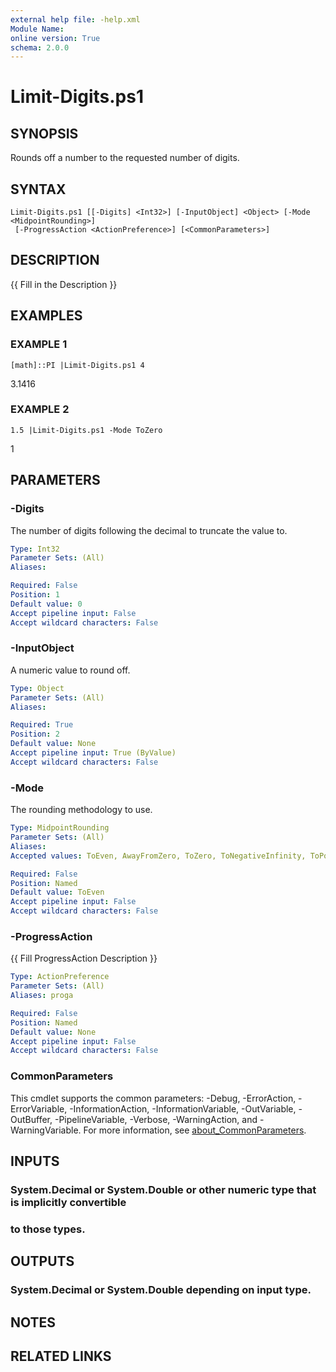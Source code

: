 ```yaml
---
external help file: -help.xml
Module Name:
online version: True
schema: 2.0.0
---
```


# Limit-Digits.ps1

## SYNOPSIS
Rounds off a number to the requested number of digits.

## SYNTAX

```
Limit-Digits.ps1 [[-Digits] <Int32>] [-InputObject] <Object> [-Mode <MidpointRounding>]
 [-ProgressAction <ActionPreference>] [<CommonParameters>]
```

## DESCRIPTION
{{ Fill in the Description }}

## EXAMPLES

### EXAMPLE 1
```
[math]::PI |Limit-Digits.ps1 4
```

3.1416

### EXAMPLE 2
```
1.5 |Limit-Digits.ps1 -Mode ToZero
```

1

## PARAMETERS

### -Digits
The number of digits following the decimal to truncate the value to.

```yaml
Type: Int32
Parameter Sets: (All)
Aliases:

Required: False
Position: 1
Default value: 0
Accept pipeline input: False
Accept wildcard characters: False
```

### -InputObject
A numeric value to round off.

```yaml
Type: Object
Parameter Sets: (All)
Aliases:

Required: True
Position: 2
Default value: None
Accept pipeline input: True (ByValue)
Accept wildcard characters: False
```

### -Mode
The rounding methodology to use.

```yaml
Type: MidpointRounding
Parameter Sets: (All)
Aliases:
Accepted values: ToEven, AwayFromZero, ToZero, ToNegativeInfinity, ToPositiveInfinity

Required: False
Position: Named
Default value: ToEven
Accept pipeline input: False
Accept wildcard characters: False
```

### -ProgressAction
{{ Fill ProgressAction Description }}

```yaml
Type: ActionPreference
Parameter Sets: (All)
Aliases: proga

Required: False
Position: Named
Default value: None
Accept pipeline input: False
Accept wildcard characters: False
```

### CommonParameters
This cmdlet supports the common parameters: -Debug, -ErrorAction, -ErrorVariable, -InformationAction, -InformationVariable, -OutVariable, -OutBuffer, -PipelineVariable, -Verbose, -WarningAction, and -WarningVariable. For more information, see [about_CommonParameters](http://go.microsoft.com/fwlink/?LinkID=113216).

## INPUTS

### System.Decimal or System.Double or other numeric type that is implicitly convertible
### to those types.
## OUTPUTS

### System.Decimal or System.Double depending on input type.
## NOTES

## RELATED LINKS
